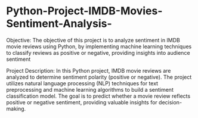 # Python-Project-IMDB-Movies-Sentiment-Analysis-

Objective:
The objective of this project is to analyze sentiment in IMDB movie reviews using Python, by implementing machine learning techniques to classify reviews as positive or negative, providing insights into audience sentiment

Project Description:
In this Python project, IMDB movie reviews are analyzed to determine sentiment polarity (positive or negative). The project utilizes natural language processing (NLP) techniques for text preprocessing and machine learning algorithms to build a sentiment classification model. The goal is to predict whether a movie review reflects positive or negative sentiment, providing valuable insights for decision-making.






